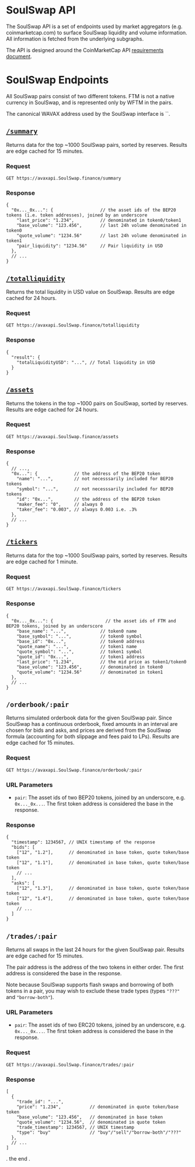 # SoulSwap API

The SoulSwap API is a set of endpoints used by market aggregators (e.g. coinmarketcap.com) to surface SoulSwap liquidity and volume information. All information is fetched from the underlying subgraphs.

The API is designed around the CoinMarketCap API
[requirements document](https://docs.google.com/document/d/1S4urpzUnO2t7DmS_1dc4EL4tgnnbTObPYXvDeBnukCg).


# SoulSwap Endpoints

All SoulSwap pairs consist of two different tokens. FTM is not a native currency in SoulSwap, and is represented
only by WFTM in the pairs.

The canonical WAVAX address used by the SoulSwap interface is ``.

## [`/summary`](https://ftmapi.SoulSwap.finance/summary)

Returns data for the top ~1000 SoulSwap pairs, sorted by reserves.
Results are edge cached for 15 minutes.

### Request

`GET https://avaxapi.SoulSwap.finance/summary`

### Response

```json5
{
  "0x..._0x...": {                  // the asset ids of the BEP20 tokens (i.e. token addresses), joined by an underscore
    "last_price": "1.234",          // denominated in token0/token1
    "base_volume": "123.456",       // last 24h volume denominated in token0
    "quote_volume": "1234.56"       // last 24h volume denominated in token1
    "pair_liquidity": "1234.56"     // Pair liquidity in USD
  },
  // ...
}
```

## [`/totalliquidity`](https://ftmapi.SoulSwap.finance/totalliquidity)

Returns the total liquidity in USD value on SoulSwap.
Results are edge cached for 24 hours.

### Request

`GET https://avaxapi.SoulSwap.finance/totalliquidity`

### Response

```json5
{
  "result": {
    "totalLiquidityUSD": "...", // Total liquidity in USD
  }
}
```

## [`/assets`](https://ftmapi.SoulSwap.finance/assets)

Returns the tokens in the top ~1000 pairs on SoulSwap, sorted by reserves.
Results are edge cached for 24 hours.

### Request

`GET https://avaxapi.SoulSwap.finance/assets`

### Response

```json5
{
  // ...,
  "0x...": {              // the address of the BEP20 token
    "name": "...",        // not necesssarily included for BEP20 tokens
    "symbol": "...",      // not necesssarily included for BEP20 tokens
    "id": "0x...",        // the address of the BEP20 token
    "maker_fee": "0",     // always 0
    "taker_fee": "0.003", // always 0.003 i.e. .3%
  },
  // ...
}
```

## [`/tickers`](https://ftmapi.SoulSwap.finance/tickers)

Returns data for the top ~1000 SoulSwap pairs, sorted by reserves.
Results are edge cached for 1 minute.

### Request

`GET https://avaxapi.SoulSwap.finance/tickers`

### Response

```json5
{
  "0x..._0x...": {                    // the asset ids of FTM and BEP20 tokens, joined by an underscore
    "base_name": "...",             // token0 name
    "base_symbol": "...",           // token0 symbol
    "base_id": "0x...",             // token0 address
    "quote_name": "...",            // token1 name
    "quote_symbol": "...",          // token1 symbol
    "quote_id": "0x...",            // token1 address
    "last_price": "1.234",          // the mid price as token1/token0
    "base_volume": "123.456",       // denominated in token0
    "quote_volume": "1234.56"       // denominated in token1
  },
  // ...
}
```

## `/orderbook/:pair`

Returns simulated orderbook data for the given SoulSwap pair.
Since SoulSwap has a continuous orderbook, fixed amounts in an interval are chosen for bids and asks,
and prices are derived from the SoulSwap formula (accounting for both slippage and fees paid to LPs).
Results are edge cached for 15 minutes.

### Request

`GET https://avaxapi.SoulSwap.finance/orderbook/:pair`

### URL Parameters

- `pair`: The asset ids of two BEP20 tokens, joined by an underscore, e.g. `0x..._0x...`. The first token address is considered the base in the response.

### Response

```json5
{
  "timestamp": 1234567, // UNIX timestamp of the response
  "bids": [
    ["12", "1.2"],      // denominated in base token, quote token/base token
    ["12", "1.1"],      // denominated in base token, quote token/base token
    // ...
  ],
  "asks": [
    ["12", "1.3"],      // denominated in base token, quote token/base token
    ["12", "1.4"],      // denominated in base token, quote token/base token
    // ...
  ]
}
```

## `/trades/:pair`

Returns all swaps in the last 24 hours for the given SoulSwap pair.
Results are edge cached for 15 minutes.

The pair address is the address of the two tokens in either order.
The first address is considered the base in the response.

Note because SoulSwap supports flash swaps and borrowing of both tokens in a pair, you may wish to exclude these
trade types (types `"???"` and `"borrow-both"`).

### URL Parameters

- `pair`: The asset ids of two ERC20 tokens, joined by an underscore, e.g. `0x..._0x...`. The first token address is considered the base in the response.

### Request

`GET https://avaxapi.SoulSwap.finance/trades/:pair`

### Response

```json5
[
  {
    "trade_id": "...",
    "price": "1.234",           // denominated in quote token/base token
    "base_volume": "123.456",   // denominated in base token
    "quote_volume": "1234.56",  // denominated in quote token
    "trade_timestamp": 1234567, // UNIX timestamp
    "type": "buy"               // "buy"/"sell"/"borrow-both"/"???"
  },
  // ...
]
```
.
the end
.
